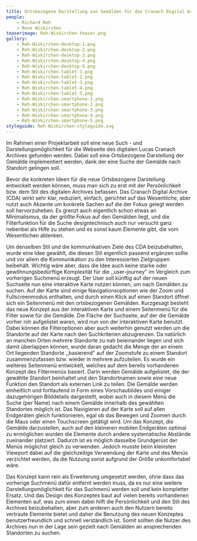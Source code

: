 ```yaml
---
title: Ortsbezogene Darstellung von Gemälden für das Cranach Digital Archieve (CDA)
people:
    - Richard Reh
    - Rene Wiskirchen
teaserimage: Reh-Wiskirchen-teaser.png
gallery:
    - Reh-Wiskirchen-desktop-1.png
    - Reh-Wiskirchen-desktop-2.png
    - Reh-Wiskirchen-desktop-3.png
    - Reh-Wiskirchen-desktop-4.png
    - Reh-Wiskirchen-desktop-5.png
    - Reh-Wiskirchen-tablet-1.png
    - Reh-Wiskirchen-tablet-2.png
    - Reh-Wiskirchen-tablet-3.png
    - Reh-Wiskirchen-tablet-4.png
    - Reh-Wiskirchen-tablet-5.png
    - Reh-Wiskirchen-smartphone-1.png
    - Reh-Wiskirchen-smartphone-2.png
    - Reh-Wiskirchen-smartphone-3.png
    - Reh-Wiskirchen-smartphone-4.png
    - Reh-Wiskirchen-smartphone-5.png
styleguide: Reh-Wiskirchen-styleguide.svg
---
```


Im Rahmen einer Projektarbeit soll eine neue Such - und Darstellungsmöglichkeit für die Webseite des digitalen Lucas Cranach Archives gefunden werden. Dabei soll eine Ortsbezogene Darstellung der Gemälde implementiert werden, dank der eine Suche der Gemälde nach Standort gelingen soll.

Bevor die konkreten Ideen für die neue Ortsbezogene Darstellung entwickelt werden können, muss man sich zu erst mit der Persönlichkeit bzw. dem Stil des digitalen Archives befassen. Das Cranach Digital Archive (CDA) wirkt sehr klar, reduziert, einfach, gerichtet auf das Wesentliche, aber nutzt auch Akzente um konkrete Sachen auf die der Fokus gelegt werden soll hervorzuheben. Es grenzt auch eigentlich schon etwas an Minimalismus, da der größte Fokus auf den Gemälden liegt, und die Filterfunktion für die Suche designtechnisch auch nur versucht ganz nebenbei als Hilfe zu stehen und es sonst kaum Elemente gibt, die vom Wesentlichen ablenken. 

Um denselben Stil und die kommunikativen Ziele des CDA beizubehalten, wurde eine Idee gewählt, die diesen Stil eigentlich passend ergänzen sollte und vor allem die Kommunikation zu den Interessierten Zielgruppen beibehält. Wichtig wäre aber, dass die Idee auch keine starke oder gewöhnungsbedürftige Komplexität für die ,,user-journey" im Vergleich zum vorherigen Suchmenü erzeugt. Der User soll künftig auf der neuen Suchseite nun eine interaktive Karte nutzen können, um nach Gemälden zu suchen. Auf der Karte sind einige Navigationsoptionen wie der Zoom und Fullscreenmodus enthalten, und durch einen Klick auf einen Standort öffnet sich ein Seitenmenü mit den ortsbezogenen Gemälden. Kurzgesagt besteht das neue Konzept aus der interaktiven Karte und einem Seitenmenü für die Filter sowie für die Gemälde. Die Fläche der Suchseite, auf der die Gemälde vorher roh aufgelistet waren, wird nun von der interaktiven Karte benutzt. Dabei können die Filteroptionen aber auch weiterhin genutzt werden um die Standorte auf der Karte nach den Suchkriterien abzugrenzen. Da natürlich an manchen Orten mehrere Standorte zu nah beieinander liegen und sich damit überlappen können, wurde daran gedacht die Menge der an einem Ort liegenden Standorte ,,basierend" auf der Zoomstufe zu einem Standort zusammenzufassen bzw. wieder in mehrere aufzuteilen. Es wurde ein weiteres Seitenmenü entwickelt, welches auf dem bereits vorhandenen Konzept des Filtermenüs basiert. Darin werden Gemälde aufgelistet, die der gewählte Standort beinhaltet und den Standortnamen sowie eine neue Funktion den Standort als externen Link zu teilen. Die Gemälde werden einheitlich und fortlaufend in Form eines Vorschaubildes und einiger dazugehörigen Bilddetails dargestellt, wobei auch in diesem Menü die Suche (per Name) nach einem Gemälde innerhalb des gewählten Standortes möglich ist. Das Navigieren auf der Karte soll auf allen Endgeräten gleich funktionieren, egal ob das Bewegen und Zoomen durch die Maus oder einen Touchscreen getätigt wird. Um das Konzept, die Gemälde darzustellen, auch auf den kleineren mobilen Endgeräten optimal zu ermöglichen wurden die Elemente durch andere systematische Abstände zueinander platziert. Dadurch ist es möglich dasselbe Grundgerüst der Menüs möglichst gleich zu verwenden. Jedoch musste beim kleinsten Viewport dabei auf die gleichzeitige Verwendung der Karte und des Menüs verzichtet werden, da die Nutzung sonst aufgrund der Größe unkomfortabel wäre.

Das Konzept kann rein als Erweiterung umgesetzt werden, ohne dass das vorherige Suchmenü dafür entfernt werden muss, da es nur eine weitere Darstellungsmöglichkeit für das Suchmenü werden soll und kein kompletter Ersatz. Und das Design des Konzeptes baut auf vielen bereits vorhandenen Elementen auf, was zum einen dabei hilft die Persönlichkeit und den Stil des Archives beizubehalten, aber zum anderen auch den Nutzern bereits vertraute Elemente bietet und daher die Benutzung des neuen Konzeptes benutzerfreundlich und schnell verständlich ist. Somit sollten die Nutzer des Archives nun in der Lage sein gezielt nach Gemälden an ansprechenden Standorten zu suchen.

